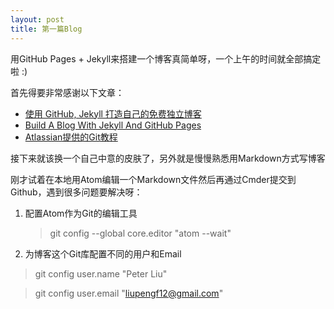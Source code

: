 ```yaml
---
layout: post
title: 第一篇Blog
---
```


用GitHub Pages + Jekyll来搭建一个博客真简单呀，一个上午的时间就全部搞定啦 :)

首先得要非常感谢以下文章：

* [使用 GitHub, Jekyll 打造自己的免费独立博客](http://blog.csdn.net/on_1y/article/details/19259435)
* [Build A Blog With Jekyll And GitHub Pages](http://www.smashingmagazine.com/2014/08/build-blog-jekyll-github-pages/)
* [Atlassian提供的Git教程](https://www.atlassian.com/git/tutorials/setting-up-a-repository)

接下来就该换一个自己中意的皮肤了，另外就是慢慢熟悉用Markdown方式写博客

刚才试着在本地用Atom编辑一个Markdown文件然后再通过Cmder提交到Github，遇到很多问题要解决呀：
1. 配置Atom作为Git的编辑工具
   > git config --global core.editor "atom --wait"

2. 为博客这个Git库配置不同的用户和Email
  > git config user.name "Peter Liu"

  > git config user.email "liupengf12@gmail.com"
